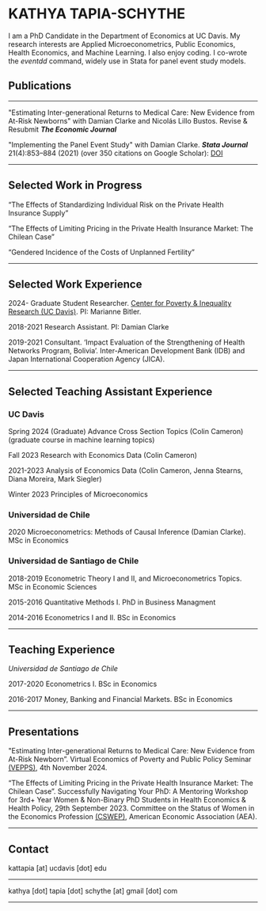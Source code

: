 # KATHYA TAPIA-SCHYTHE #

I am a PhD Candidate in the Department of Economics at UC Davis. My research interests are Applied Microeconometrics, Public Economics, Health Economics, and Machine Learning. I also enjoy coding. I co-wrote the *eventdd* command, widely use in Stata for panel event study models.

## Publications ##

____

"Estimating Inter-generational Returns to Medical Care: New Evidence from At-Risk Newborns" with Damian Clarke and Nicolás Lillo Bustos.
Revise & Resubmit ***The Economic Journal***

"Implementing the Panel Event Study" with Damian Clarke.
***Stata Journal*** 21(4):853–884 (2021) (over 350 citations on Google Scholar): [DOI](https://doi.org/10.1177/1536867X211063144)

___________

## Selected Work in Progress ##

“The Effects of Standardizing Individual Risk on the Private Health Insurance Supply”

“The Effects of Limiting Pricing in the Private Health Insurance Market: The Chilean Case”

“Gendered Incidence of the Costs of Unplanned Fertility”


_____________

## Selected Work Experience ##

2024- Graduate Student Researcher. [Center for Poverty & Inequality Research (UC Davis)](https://poverty.ucdavis.edu/). PI: Marianne Bitler.

2018-2021 Research Assistant. PI: Damian Clarke

2019-2021 Consultant. ‘Impact Evaluation of the Strengthening of Health Networks Program, Bolivia’. Inter-American Development Bank (IDB) and Japan International Cooperation Agency (JICA).

___________

## Selected Teaching Assistant Experience ##

### UC Davis ###

Spring 2024 (Graduate) Advance Cross Section Topics (Colin Cameron) (graduate course in machine learning topics)

Fall 2023 Research with Economics Data (Colin Cameron)

2021-2023 Analysis of Economics Data (Colin Cameron, Jenna Stearns, Diana Moreira, Mark Siegler)

Winter 2023 Principles of Microeconomics


### Universidad de Chile ###


2020 Microeconometrics: Methods of Causal Inference (Damian Clarke). MSc in Economics


### Universidad de Santiago de Chile ###


2018-2019 Econometric Theory I and II, and Microeconometrics Topics. MSc in Economic Sciences

2015-2016 Quantitative Methods I. PhD in Business Managment

2014-2016 Econometrics I and II. BSc in Economics

_________________

## Teaching Experience ##

*Universidad de Santiago de Chile*

2017-2020 Econometrics I. BSc in Economics

2016-2017 Money, Banking and Financial Markets. BSc in Economics

_______

## Presentations ##

"Estimating Inter-generational Returns to Medical Care: New Evidence from At-Risk Newborn”. Virtual Economics of Poverty and Public Policy Seminar [(VEPPS)](http://www.lucieschmidt.com/vepps-seminar), 4th November 2024.

“The Effects of Limiting Pricing in the Private Health Insurance Market: The Chilean Case”. Successfully Navigating Your PhD: A Mentoring Workshop for 3rd+ Year Women & Non-Binary PhD Students in Health Economics & Health Policy, 29th September 2023. Committee on the Status of Women in the Economics Profession [(CSWEP)](https://www.aeaweb.org/about-aea/committees/cswep), American Economic Association (AEA).

________

## Contact ## 

kattapia [at] ucdavis [dot] edu

____

kathya [dot] tapia [dot] schythe [at] gmail [dot] com

_________
